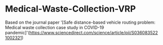 # Medical-Waste-Collection-VRP

Based on the journal paper 
'[Safe distance-based vehicle routing problem: 
Medical waste collection case study in COVID-19 pandemic]'(https://www.sciencedirect.com/science/article/pii/S0360835221002321)
